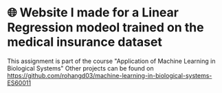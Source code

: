 # 🌐 Website I made for a Linear Regression modeol trained on the medical insurance dataset
This assignment is part of the course "Application of Machine Learning in Biological Systems"
Other projects can be found on https://github.com/rohangd03/machine-learning-in-biological-systems-ES60011
